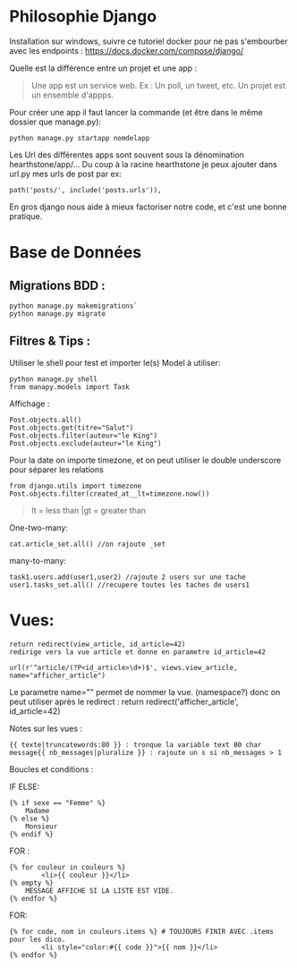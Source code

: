  # Philosophie Django
 
 Installation sur windows, suivre ce tutoriel docker pour ne pas s'embourber avec les endpoints :
 https://docs.docker.com/compose/django/
 
 Quelle est la différence entre un projet et une app : 
 >Une app est un service web. Ex : Un poll, un tweet, etc. Un projet est un ensemble d'appps.

 Pour créer une app il faut lancer la commande (et être dans le même dossier que manage.py):

    python manage.py startapp nomdelapp

Les Url des différentes apps sont souvent sous la dénomination hearthstone/app/...
Du coup à la racine hearthstone je peux ajouter dans url.py mes urls de post par ex:

    path('posts/', include('posts.urls')),

En gros django nous aide à mieux factoriser notre code, et c'est une bonne pratique. 

 # Base de Données 
 ## Migrations BDD :
 
>
	python manage.py makemigrations`
	python manage.py migrate

## Filtres & Tips :

Utiliser le shell pour test et importer le(s) Model à utiliser:

	python manage.py shell
	from manapy.models import Task


Affichage :

    Post.objects.all()
    Post.objects.get(titre="Salut")
    Post.objects.filter(auteur="le King")
    Post.objects.exclude(auteur="le King")

Pour la date on importe timezone, et on peut utiliser le double underscore pour séparer les relations

    from django.utils import timezone
	Post.objects.filter(created_at__lt=timezone.now()) 

>lt = less than |gt = greater than

One-two-many:

	cat.article_set.all() //on rajoute _set

many-to-many:

	task1.users.add(user1,user2) //ajoute 2 users sur une tache
	user1.tasks_set.all() //recupere toutes les taches de users1

# Vues:

	return redirect(view_article, id_article=42)
	redirige vers la vue article et donne en parametre id_article=42

	url(r'^article/(?P<id_article>\d+)$', views.view_article, name="afficher_article")

Le parametre name="" permet de nommer la vue. (namespace?)
donc on peut utiliser après le redirect : return redirect('afficher_article', id_article=42)

Notes sur les vues  : 

	{{ texte|truncatewords:80 }} : tronque la variable text 80 char
	message{{ nb_messages|pluralize }} : rajoute un s si nb_messages > 1


Boucles et conditions :

IF ELSE:

	{% if sexe == "Femme" %}
   		Madame
	{% else %}
   		Monsieur
	{% endif %}

FOR :

	{% for couleur in couleurs %}
    		<li>{{ couleur }}</li>
	{% empty %}
		MESSAGE AFFICHE SI LA LISTE EST VIDE.
	{% endfor %}

FOR:

	{% for code, nom in couleurs.items %} # TOUJOURS FINIR AVEC .items pour les dico.
    		<li style="color:#{{ code }}">{{ nom }}</li>
	{% endfor %}




